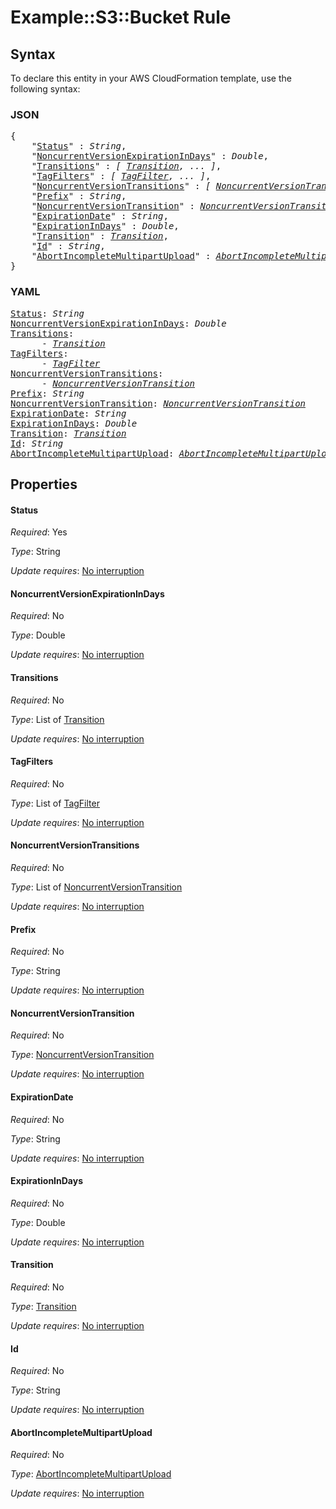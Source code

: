 # Example::S3::Bucket Rule

## Syntax

To declare this entity in your AWS CloudFormation template, use the following syntax:

### JSON

<pre>
{
    "<a href="#status" title="Status">Status</a>" : <i>String</i>,
    "<a href="#noncurrentversionexpirationindays" title="NoncurrentVersionExpirationInDays">NoncurrentVersionExpirationInDays</a>" : <i>Double</i>,
    "<a href="#transitions" title="Transitions">Transitions</a>" : <i>[ <a href="transition.md">Transition</a>, ... ]</i>,
    "<a href="#tagfilters" title="TagFilters">TagFilters</a>" : <i>[ <a href="tagfilter.md">TagFilter</a>, ... ]</i>,
    "<a href="#noncurrentversiontransitions" title="NoncurrentVersionTransitions">NoncurrentVersionTransitions</a>" : <i>[ <a href="noncurrentversiontransition.md">NoncurrentVersionTransition</a>, ... ]</i>,
    "<a href="#prefix" title="Prefix">Prefix</a>" : <i>String</i>,
    "<a href="#noncurrentversiontransition" title="NoncurrentVersionTransition">NoncurrentVersionTransition</a>" : <i><a href="noncurrentversiontransition.md">NoncurrentVersionTransition</a></i>,
    "<a href="#expirationdate" title="ExpirationDate">ExpirationDate</a>" : <i>String</i>,
    "<a href="#expirationindays" title="ExpirationInDays">ExpirationInDays</a>" : <i>Double</i>,
    "<a href="#transition" title="Transition">Transition</a>" : <i><a href="transition.md">Transition</a></i>,
    "<a href="#id" title="Id">Id</a>" : <i>String</i>,
    "<a href="#abortincompletemultipartupload" title="AbortIncompleteMultipartUpload">AbortIncompleteMultipartUpload</a>" : <i><a href="abortincompletemultipartupload.md">AbortIncompleteMultipartUpload</a></i>
}
</pre>

### YAML

<pre>
<a href="#status" title="Status">Status</a>: <i>String</i>
<a href="#noncurrentversionexpirationindays" title="NoncurrentVersionExpirationInDays">NoncurrentVersionExpirationInDays</a>: <i>Double</i>
<a href="#transitions" title="Transitions">Transitions</a>: <i>
      - <a href="transition.md">Transition</a></i>
<a href="#tagfilters" title="TagFilters">TagFilters</a>: <i>
      - <a href="tagfilter.md">TagFilter</a></i>
<a href="#noncurrentversiontransitions" title="NoncurrentVersionTransitions">NoncurrentVersionTransitions</a>: <i>
      - <a href="noncurrentversiontransition.md">NoncurrentVersionTransition</a></i>
<a href="#prefix" title="Prefix">Prefix</a>: <i>String</i>
<a href="#noncurrentversiontransition" title="NoncurrentVersionTransition">NoncurrentVersionTransition</a>: <i><a href="noncurrentversiontransition.md">NoncurrentVersionTransition</a></i>
<a href="#expirationdate" title="ExpirationDate">ExpirationDate</a>: <i>String</i>
<a href="#expirationindays" title="ExpirationInDays">ExpirationInDays</a>: <i>Double</i>
<a href="#transition" title="Transition">Transition</a>: <i><a href="transition.md">Transition</a></i>
<a href="#id" title="Id">Id</a>: <i>String</i>
<a href="#abortincompletemultipartupload" title="AbortIncompleteMultipartUpload">AbortIncompleteMultipartUpload</a>: <i><a href="abortincompletemultipartupload.md">AbortIncompleteMultipartUpload</a></i>
</pre>

## Properties

#### Status

_Required_: Yes

_Type_: String

_Update requires_: [No interruption](https://docs.aws.amazon.com/AWSCloudFormation/latest/UserGuide/using-cfn-updating-stacks-update-behaviors.html#update-no-interrupt)

#### NoncurrentVersionExpirationInDays

_Required_: No

_Type_: Double

_Update requires_: [No interruption](https://docs.aws.amazon.com/AWSCloudFormation/latest/UserGuide/using-cfn-updating-stacks-update-behaviors.html#update-no-interrupt)

#### Transitions

_Required_: No

_Type_: List of <a href="transition.md">Transition</a>

_Update requires_: [No interruption](https://docs.aws.amazon.com/AWSCloudFormation/latest/UserGuide/using-cfn-updating-stacks-update-behaviors.html#update-no-interrupt)

#### TagFilters

_Required_: No

_Type_: List of <a href="tagfilter.md">TagFilter</a>

_Update requires_: [No interruption](https://docs.aws.amazon.com/AWSCloudFormation/latest/UserGuide/using-cfn-updating-stacks-update-behaviors.html#update-no-interrupt)

#### NoncurrentVersionTransitions

_Required_: No

_Type_: List of <a href="noncurrentversiontransition.md">NoncurrentVersionTransition</a>

_Update requires_: [No interruption](https://docs.aws.amazon.com/AWSCloudFormation/latest/UserGuide/using-cfn-updating-stacks-update-behaviors.html#update-no-interrupt)

#### Prefix

_Required_: No

_Type_: String

_Update requires_: [No interruption](https://docs.aws.amazon.com/AWSCloudFormation/latest/UserGuide/using-cfn-updating-stacks-update-behaviors.html#update-no-interrupt)

#### NoncurrentVersionTransition

_Required_: No

_Type_: <a href="noncurrentversiontransition.md">NoncurrentVersionTransition</a>

_Update requires_: [No interruption](https://docs.aws.amazon.com/AWSCloudFormation/latest/UserGuide/using-cfn-updating-stacks-update-behaviors.html#update-no-interrupt)

#### ExpirationDate

_Required_: No

_Type_: String

_Update requires_: [No interruption](https://docs.aws.amazon.com/AWSCloudFormation/latest/UserGuide/using-cfn-updating-stacks-update-behaviors.html#update-no-interrupt)

#### ExpirationInDays

_Required_: No

_Type_: Double

_Update requires_: [No interruption](https://docs.aws.amazon.com/AWSCloudFormation/latest/UserGuide/using-cfn-updating-stacks-update-behaviors.html#update-no-interrupt)

#### Transition

_Required_: No

_Type_: <a href="transition.md">Transition</a>

_Update requires_: [No interruption](https://docs.aws.amazon.com/AWSCloudFormation/latest/UserGuide/using-cfn-updating-stacks-update-behaviors.html#update-no-interrupt)

#### Id

_Required_: No

_Type_: String

_Update requires_: [No interruption](https://docs.aws.amazon.com/AWSCloudFormation/latest/UserGuide/using-cfn-updating-stacks-update-behaviors.html#update-no-interrupt)

#### AbortIncompleteMultipartUpload

_Required_: No

_Type_: <a href="abortincompletemultipartupload.md">AbortIncompleteMultipartUpload</a>

_Update requires_: [No interruption](https://docs.aws.amazon.com/AWSCloudFormation/latest/UserGuide/using-cfn-updating-stacks-update-behaviors.html#update-no-interrupt)
